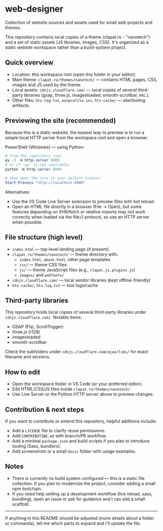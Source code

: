 # web-designer

Collection of website sources and assets used for small web projects and themes.

This repository contains local copies of a theme (clapat.ro - "nanotech") and a set of static assets (JS libraries, images, CSS). It's organized as a static website workspace rather than a build-system project.

## Quick overview

- Location: this workspace root (open this folder in your editor).
- Main theme: `clapat.ro/themes/nanotech/` — contains HTML pages, CSS, images and JS used by the theme.
- Local assets: `cdnjs.cloudflare.com/` — local copies of several third-party libraries (gsap, three.js, imagesloaded, smooth-scrollbar, etc.).
- Other files: `hts-log.txt`, `winprofile.ini`, `hts-cache/` — site/tooling artifacts.

## Previewing the site (recommended)

Because this is a static website, the easiest way to preview is to run a simple local HTTP server from the workspace root and open a browser.

PowerShell (Windows) — using Python:

```powershell
# from the repository root
py -3 -m http.server 8000
# or if 'py' is not available:
python -m http.server 8000

# then open the site in your default browser:
Start-Process "http://localhost:8000"
```

Alternatives:

- Use the VS Code Live Server extension to preview files with hot reload.
- Open an HTML file directly in a browser (File → Open), but some features depending on XHR/fetch or relative imports may not work correctly when loaded via the file:// protocol, so use an HTTP server when possible.

## File structure (high level)

- `index.html` — top-level landing page (if present).
- `clapat.ro/themes/nanotech/` — theme directory with:
  - `index.html`, `about.html`, other page templates
  - `css/` — theme CSS files
  - `js/` — theme JavaScript files (e.g., `clapat.js`, `plugins.js`)
  - `images/` and `webfonts/`
- `cdnjs.cloudflare.com/` — local vendor libraries (kept offline-friendly)
- `hts-cache/`, `hts-log.txt` — tool logs/cache

## Third-party libraries

This repository holds local copies of several third-party libraries under `cdnjs.cloudflare.com/`. Notable items:

- GSAP (Flip, ScrollTrigger)
- three.js (r128)
- imagesloaded
- smooth-scrollbar

Check the subfolders under `cdnjs.cloudflare.com/ajax/libs/` for exact filename and versions.

## How to edit

- Open the workspace folder in VS Code (or your preferred editor).
- Edit HTML/CSS/JS files inside `clapat.ro/themes/nanotech/`.
- Use Live Server or the Python HTTP server above to preview changes.

## Contribution & next steps

If you want to contribute or extend this repository, helpful additions include:

- Add a `LICENSE` file to clarify reuse permissions.
- Add `CONTRIBUTING.md` with branch/PR workflow.
- Add a minimal `package.json` and build scripts if you plan to introduce tooling (Sass, bundlers).
- Add screenshots or a small `docs/` folder with usage examples.

## Notes

- There is currently no build system configured — this is a static file collection. If you plan to modernize the project, consider adding a small npm toolchain.
- If you need help setting up a development workflow (live reload, sass, bundling), open an issue or ask for guidance and I can add a small scaffold.

---

If anything in this README should be adjusted (more details about a folder or commands), tell me which parts to expand and I'll update the file.
